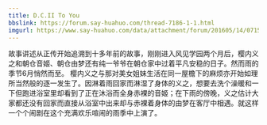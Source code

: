 ```yaml
---
title: D.C.II To You
bbslink: https://forum.say-huahuo.com/thread-7186-1-1.html
imgurl: https://www.say-huahuo.com/data/attachment/forum/201605/14/071544sd7cdd764jjdnmdy.png
---
```


故事讲述从正传开始追溯到十多年前的故事，刚刚进入风见学园两个月后，樱内义之和朝仓音姬、朝仓由梦还有纯一爷爷在朝仓家中过着平凡安稳的日子。然而雨的季节6月悄然而至。 樱内义之与那对美女姐妹生活在同一屋檐下的麻烦亦开始如理所当然般的逐一发生了。因淋着雨回家而淋湿了身体的义之，想要去洗个澡暖和一下但跑进浴室里却看到了正在沐浴而全身赤裸的音姬；在下雨的傍晚，义之估计大家都还没有回家而直接从浴室中出来却与赤裸着身体的由梦在客厅中相遇。就这样一个个闹剧在这个充满欢乐喧闹的雨季中上演了。<!--more-->
